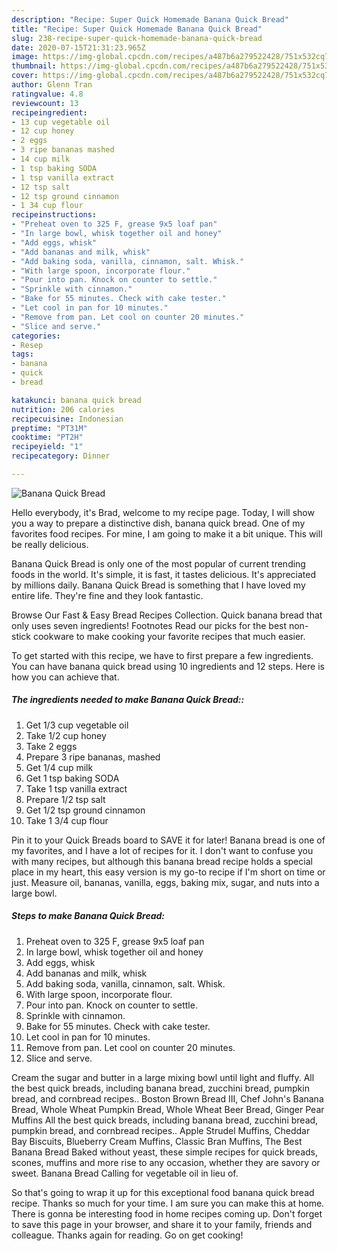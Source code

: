 ```yaml
---
description: "Recipe: Super Quick Homemade Banana Quick Bread"
title: "Recipe: Super Quick Homemade Banana Quick Bread"
slug: 238-recipe-super-quick-homemade-banana-quick-bread
date: 2020-07-15T21:31:23.965Z
image: https://img-global.cpcdn.com/recipes/a487b6a279522428/751x532cq70/banana-quick-bread-recipe-main-photo.jpg
thumbnail: https://img-global.cpcdn.com/recipes/a487b6a279522428/751x532cq70/banana-quick-bread-recipe-main-photo.jpg
cover: https://img-global.cpcdn.com/recipes/a487b6a279522428/751x532cq70/banana-quick-bread-recipe-main-photo.jpg
author: Glenn Tran
ratingvalue: 4.8
reviewcount: 13
recipeingredient:
- 13 cup vegetable oil
- 12 cup honey
- 2 eggs
- 3 ripe bananas mashed
- 14 cup milk
- 1 tsp baking SODA
- 1 tsp vanilla extract
- 12 tsp salt
- 12 tsp ground cinnamon
- 1 34 cup flour
recipeinstructions:
- "Preheat oven to 325 F, grease 9x5 loaf pan"
- "In large bowl, whisk together oil and honey"
- "Add eggs, whisk"
- "Add bananas and milk, whisk"
- "Add baking soda, vanilla, cinnamon, salt. Whisk."
- "With large spoon, incorporate flour."
- "Pour into pan. Knock on counter to settle."
- "Sprinkle with cinnamon."
- "Bake for 55 minutes. Check with cake tester."
- "Let cool in pan for 10 minutes."
- "Remove from pan. Let cool on counter 20 minutes."
- "Slice and serve."
categories:
- Resep
tags:
- banana
- quick
- bread

katakunci: banana quick bread
nutrition: 206 calories
recipecuisine: Indonesian
preptime: "PT31M"
cooktime: "PT2H"
recipeyield: "1"
recipecategory: Dinner

---
```



![Banana Quick Bread](https://img-global.cpcdn.com/recipes/a487b6a279522428/751x532cq70/banana-quick-bread-recipe-main-photo.jpg)

Hello everybody, it's Brad, welcome to my recipe page. Today, I will show you a way to prepare a distinctive dish, banana quick bread. One of my favorites food recipes. For mine, I am going to make it a bit unique. This will be really delicious.

Banana Quick Bread is only one of the most popular of current trending foods in the world. It's simple, it is fast, it tastes delicious. It's appreciated by millions daily. Banana Quick Bread is something that I have loved my entire life. They're fine and they look fantastic.

Browse Our Fast &amp; Easy Bread Recipes Collection. Quick banana bread that only uses seven ingredients! Footnotes Read our picks for the best non-stick cookware to make cooking your favorite recipes that much easier.


To get started with this recipe, we have to first prepare a few ingredients. You can have banana quick bread using 10 ingredients and 12 steps. Here is how you can achieve that.

##### The ingredients needed to make Banana Quick Bread::

1. Get 1/3 cup vegetable oil
1. Take 1/2 cup honey
1. Take 2 eggs
1. Prepare 3 ripe bananas, mashed
1. Get 1/4 cup milk
1. Get 1 tsp baking SODA
1. Take 1 tsp vanilla extract
1. Prepare 1/2 tsp salt
1. Get 1/2 tsp ground cinnamon
1. Take 1 3/4 cup flour


Pin it to your Quick Breads board to SAVE it for later! Banana bread is one of my favorites, and I have a lot of recipes for it. I don&#39;t want to confuse you with many recipes, but although this banana bread recipe holds a special place in my heart, this easy version is my go-to recipe if I&#39;m short on time or just. Measure oil, bananas, vanilla, eggs, baking mix, sugar, and nuts into a large bowl. 

##### Steps to make Banana Quick Bread:

1. Preheat oven to 325 F, grease 9x5 loaf pan
1. In large bowl, whisk together oil and honey
1. Add eggs, whisk
1. Add bananas and milk, whisk
1. Add baking soda, vanilla, cinnamon, salt. Whisk.
1. With large spoon, incorporate flour.
1. Pour into pan. Knock on counter to settle.
1. Sprinkle with cinnamon.
1. Bake for 55 minutes. Check with cake tester.
1. Let cool in pan for 10 minutes.
1. Remove from pan. Let cool on counter 20 minutes.
1. Slice and serve.


Cream the sugar and butter in a large mixing bowl until light and fluffy. All the best quick breads, including banana bread, zucchini bread, pumpkin bread, and cornbread recipes.. Boston Brown Bread III, Chef John&#39;s Banana Bread, Whole Wheat Pumpkin Bread, Whole Wheat Beer Bread, Ginger Pear Muffins All the best quick breads, including banana bread, zucchini bread, pumpkin bread, and cornbread recipes.. Apple Strudel Muffins, Cheddar Bay Biscuits, Blueberry Cream Muffins, Classic Bran Muffins, The Best Banana Bread Baked without yeast, these simple recipes for quick breads, scones, muffins and more rise to any occasion, whether they are savory or sweet. Banana Bread Calling for vegetable oil in lieu of. 

So that's going to wrap it up for this exceptional food banana quick bread recipe. Thanks so much for your time. I am sure you can make this at home. There is gonna be interesting food in home recipes coming up. Don't forget to save this page in your browser, and share it to your family, friends and colleague. Thanks again for reading. Go on get cooking!
